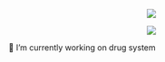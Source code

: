<p align = 'center'>
  <img
    src="https://github-readme-stats.vercel.app/api?username=MerlotSVK&show_icons=true&theme=light"
  />

  
  
<p align = 'center'>
  <img
    src="https://github-readme-stats.vercel.app/api/top-langs/?username=MerlotSVK&layout=compact"
  />
  
🔭 I’m currently working on drug system


